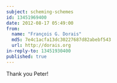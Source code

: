 ```yaml
---
subject: scheming-schemes
id: 13451969400
date: 2012-08-17 05:49:00
from:
  name: "François G. Dorais"
  md5: 7e4c1acfa13dc30227687d82abebf543
  url: http://dorais.org
in-reply-to: 13451930400
published: true
---
```

Thank you Peter!

